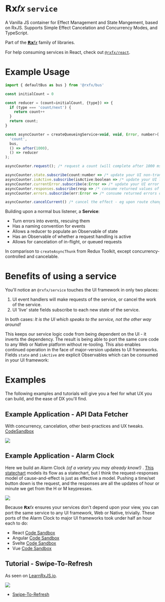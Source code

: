 # 𝗥𝘅𝑓𝑥 `service`

A Vanilla JS container for Effect Management and State Mangement, based on RxJS. Supports Simple Effect Cancelation and Concurrency Modes, and TypeScript.


Part of the [𝗥𝘅𝑓𝑥](https://github.com/deanrad/rxfx) family of libraries.

For help consuming services in React, check out [`@rxfx/react`](https://github.com/deanrad/rxfx/tree/main/react).

# Example Usage

```js
import { defaultBus as bus } from '@rxfx/bus'

const initialCount = 0

const reducer = (count=initialCount, {type}) => {
  if (type === 'count/next') {
    return count++
  }
  return count;
}

const asyncCounter = createQueueingService<void, void, Error, number>(
  'count', 
  bus, 
  () => after(1000),
  () => reducer
);

asyncCounter.request(); /* request a count (will complete after 1000 msec) */

asyncCounter.state.subscribe(count:number => /* update your UI non-transient state */)
asyncCounter.isActive.subscribe(isActive:boolean => /* update your UI loading state */)
asyncCounter.currentError.subscribe(e:Error => /* update your UI error state */)
asyncCounter.responses.subscribe(resp => /* consume returned values of the effect */)
asyncCounter.errors.subscribe(err:Error => /* consume returned errors of the effect */)

asyncCounter.cancelCurrent() /* cancel the effect - eg upon route change */ 
```

Building upon a normal bus listener, a **Service**:

- Turn errors into events, rescuing them
- Has a naming convention for events
- Allows a reducer to populate an Observable of state
- Has an Observable of whether a request handling is active
- Allows for cancelation of in-flight, or queued requests

In comparison to `createAsyncThunk` from Redux Toolkit, except concurrency-controlled and cancelable.

# Benefits of using a service

You'll notice an `@rxfx/service` touches the UI framework in only two places:

1. UI event handlers will make requests of the service, or cancel the work of the service.
1. UI 'live' state fields subscribe to each new state of the service.

In both cases: _It is the UI which speaks to the service, not the other way around!_ 

This keeps our service logic code from being dependent on the UI - it inverts the dependency. The result is being able to port the same core code to any Web or Native platform without re-tooling. This also enables continued operation in the face of major-version updates to UI frameworks.
Fields `state` and `isActive` are explicit Observables which can be consumed in your UI framework:

# Examples
The following examples and tutorials will give you a feel for what UX you can build, and the ease of DX you'll find.

## Example Application - API Data Fetcher
With concurrency, cancelation, other best-practices and UX tweaks.
[CodeSandbox](https://codesandbox.io/s/rxfx-service-cat-fetcher-nweq0h)

![](https://s3.amazonaws.com/www.deanius.com/rxfx-data-fetcher-static.png)

## Example Application - Alarm Clock

Here we build an Alarm Clock _(of a variety you may already know!)_ . [This statechart](https://s3.amazonaws.com/www.deanius.com/rxfx-alarm-clock-xstate.png) models its flow as a statechart, but I think the request-responses model of cause-and-effect is just as effective a model. Pushing a time/set button down is the request, and the responses are all the updates of hour or minute we get from the H or M keypresses.

![](https://d2jksv3bi9fv68.cloudfront.net/rxfx/alarm_clock.jpg)

Because 𝗥𝘅𝑓𝑥 ensures your services don't depend upon your view, you can port the same service to any UI framework, Web or Native, trivially. These ports of the Alarm Clock to major UI frameworks took under half an hour each to do:

 - React [Code Sandbox](https://codesandbox.io/s/rxfx-bus-alarm-clock-react-sesc51)
- Angular [Code Sandbox](https://codesandbox.io/s/rxfx-service-alarm-clock-angular-sdenc1)
- Svelte [Code Sandbox](https://codesandbox.io/s/rxfx-service-alarm-clock-svelte-d0bejx)
- Vue [Code Sandbox](https://codesandbox.io/s/rxfx-service-alarm-clock-vue-hk916l)

## Tutorial - Swipe-To-Refresh

As seen on [LearnRxJS.io](https://learnrxjs.io).

![](https://camo.githubusercontent.com/c5e9ed0696c615d2472f30f1e82e0d056d852626a5947471d18c7c99d7d9c2e5/68747470733a2f2f73332e616d617a6f6e6177732e636f6d2f7777772e6465616e6975732e636f6d2f727866782d73776970652d746f2d726566726573682d64656d6f2e676966)

- [Swipe-To-Refresh](https://github.com/deanrad/rxfx-example-swipe-to-refresh-blitz/blob/main/README.md)

